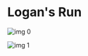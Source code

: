 # Logan's Run

![img 0](https://i.imgur.com/rKoOgsh.jpg)

![img 1](https://i.imgur.com/FoilmKE.png)

